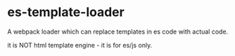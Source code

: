 # es-template-loader

A webpack loader which can replace templates in es code with actual code.

it is NOT html template engine - it is for es/js only.
